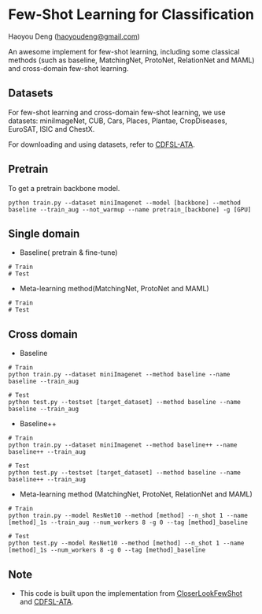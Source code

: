 # Few-Shot Learning for Classification

Haoyou Deng (haoyoudeng@gmail.com)

An awesome implement for few-shot learning, including some classical methods (such as baseline, MatchingNet, ProtoNet, RelationNet and MAML) and cross-domain few-shot learning.

## Datasets
For few-shot learning and cross-domain few-shot learning, we use datasets: miniImageNet, CUB, Cars, Places, Plantae, CropDiseases, EuroSAT, ISIC and ChestX.

For downloading and using datasets, refer to [CDFSL-ATA](https://github.com/Haoqing-Wang/CDFSL-ATA).

## Pretrain
To get a pretrain backbone model.
```
python train.py --dataset miniImagenet --model [backbone] --method baseline --train_aug --not_warmup --name pretrain_[backbone] -g [GPU]
```
## Single domain
- Baseline( pretrain & fine-tune)
```
# Train
# Test
```
- Meta-learning method(MatchingNet, ProtoNet and MAML)
```
# Train
# Test
```

## Cross domain
- Baseline
```
# Train
python train.py --dataset miniImagenet --method baseline --name baseline --train_aug

# Test
python test.py --testset [target_dataset] --method baseline --name baseline --train_aug
```
- Baseline++
```
# Train
python train.py --dataset miniImagenet --method baseline++ --name baseline++ --train_aug

# Test
python test.py --testset [target_dataset] --method baseline --name baseline++ --train_aug
```

- Meta-learning method (MatchingNet, ProtoNet, RelationNet and MAML)
```
# Train
python train.py --model ResNet10 --method [method] --n_shot 1 --name [method]_1s --train_aug --num_workers 8 -g 0 --tag [method]_baseline

# Test
python test.py --model ResNet10 --method [method] --n_shot 1 --name [method]_1s --num_workers 8 -g 0 --tag [method]_baseline 
```

## Note
- This code is built upon the implementation from [CloserLookFewShot](https://github.com/wyharveychen/CloserLookFewShot) and [CDFSL-ATA](https://github.com/Haoqing-Wang/CDFSL-ATA).